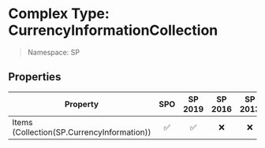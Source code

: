 # Complex Type: CurrencyInformationCollection

> Namespace: SP

## Properties

Property | SPO | SP 2019 | SP 2016 | SP 2013
----------|:---:|:-------:|:-------:|:-------:
Items (Collection(SP.CurrencyInformation)) | ✅ | ✅ | ❌ | ❌